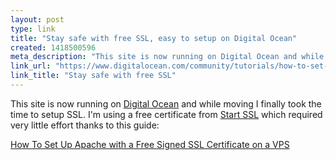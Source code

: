 ```yaml
---
layout: post
type: link
title: "Stay safe with free SSL, easy to setup on Digital Ocean"
created: 1418500596
meta_description: "This site is now running on Digital Ocean and while moving I finally took the time to setup SSL."
link_url: "https://www.digitalocean.com/community/tutorials/how-to-set-up-apache-with-a-free-signed-ssl-certificate-on-a-vps"
link_title: "Stay safe with free SSL"
---
```


This site is now running on [Digital Ocean](https://www.digitalocean.com) and while moving I finally took the time to setup SSL. I'm using a free certificate from [Start SSL](https://www.startssl.com) which required very little effort thanks to this guide:

[How To Set Up Apache with a Free Signed SSL Certificate on a VPS](https://www.digitalocean.com/community/tutorials/how-to-set-up-apache-with-a-free-signed-ssl-certificate-on-a-vps)

